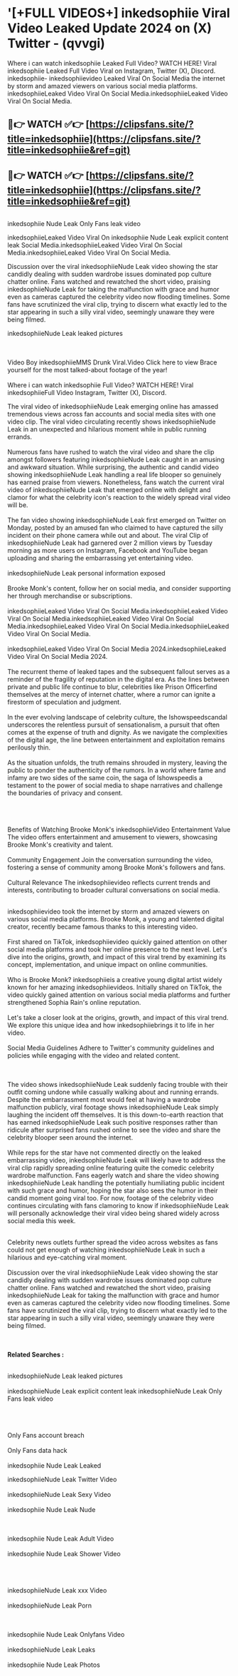 #  '[+FULL VIDEOS+] inkedsophiie Viral Video Leaked Update 2024 on (X) Twitter - (qvvgi)

Where i can watch inkedsophiie Leaked Full Video? WATCH HERE! Viral inkedsophiie Leaked Full Video Viral on Instagram, Twitter (X), Discord.
inkedsophiie- inkedsophiievideo Leaked Viral On Social Media the internet by storm and amazed viewers on various social media platforms.
inkedsophiieLeaked Video Viral On Social Media.inkedsophiieLeaked Video Viral On Social Media.




## 🔴👉 WATCH ✅👉 [https://clipsfans.site/?title=inkedsophiie](https://clipsfans.site/?title=inkedsophiie&ref=git)


## 🔴👉 WATCH ✅👉 [https://clipsfans.site/?title=inkedsophiie](https://clipsfans.site/?title=inkedsophiie&ref=git)
##


inkedsophiie Nude Leak Only Fans leak video 


inkedsophiieLeaked Video Viral On  inkedsophiie Nude Leak explicit content leak Social Media.inkedsophiieLeaked Video Viral On Social Media.inkedsophiieLeaked Video Viral On Social Media.



Discussion over the viral inkedsophiieNude Leak video showing the star candidly dealing with sudden wardrobe issues dominated pop culture chatter online. Fans watched and rewatched the short video, praising inkedsophiieNude Leak for taking the malfunction with grace and humor even as cameras captured the celebrity video now flooding timelines. Some fans have scrutinized the viral clip, trying to discern what exactly led to the star appearing in such a silly viral video, seemingly unaware they were being filmed.


inkedsophiieNude Leak leaked pictures


  <br>

  <br>
Video Boy inkedsophiieMMS Drunk Viral.Video Click here to view Brace yourself for the most talked-about footage of the year!
<br><br>
Where i can watch inkedsophiie Full Video? WATCH HERE! Viral inkedsophiieFull Video Instagram, Twitter (X), Discord.

The viral video of inkedsophiieNude Leak emerging online has amassed tremendous views across fan accounts and social media sites with one video clip. The viral video circulating recently shows inkedsophiieNude Leak in an unexpected and hilarious moment while in public running errands.
<br><br>
Numerous fans have rushed to watch the viral video and share the clip amongst followers featuring inkedsophiieNude Leak caught in an amusing and awkward situation. While surprising, the authentic and candid video showing inkedsophiieNude Leak handling a real life blooper so genuinely has earned praise from viewers. Nonetheless, fans watch the current viral video of inkedsophiieNude Leak that emerged online with delight and clamor for what the celebrity icon's reaction to the widely spread viral video will be.
<br><br>
The fan video showing inkedsophiieNude Leak first emerged on Twitter on Monday, posted by an amused fan who claimed to have captured the silly incident on their phone camera while out and about. The viral Clip of inkedsophiieNude Leak had garnered over 2 million views by Tuesday morning as more users on Instagram, Facebook and YouTube began uploading and sharing the embarrassing yet entertaining video.
<br><br>
inkedsophiieNude Leak personal information exposed
<br><br>
Brooke Monk's content, follow her on social media, and consider supporting her through merchandise or subscriptions.
<br><br>
inkedsophiieLeaked Video Viral On Social Media.inkedsophiieLeaked Video Viral On Social Media.inkedsophiieLeaked Video Viral On Social Media.inkedsophiieLeaked Video Viral On Social Media.inkedsophiieLeaked Video Viral On Social Media.
<br><br>
inkedsophiieLeaked Video Viral On Social Media 2024.inkedsophiieLeaked Video Viral On Social Media 2024.
<br><br>
The recurrent theme of leaked tapes and the subsequent fallout serves as a reminder of the fragility of reputation in the digital era. As the lines between private and public life continue to blur, celebrities like Prison Officerfind themselves at the mercy of internet chatter, where a rumor can ignite a firestorm of speculation and judgment.
<br><br>
In the ever evolving landscape of celebrity culture, the Ishowspeedscandal underscores the relentless pursuit of sensationalism, a pursuit that often comes at the expense of truth and dignity. As we navigate the complexities of the digital age, the line between entertainment and exploitation remains perilously thin.
<br><br>
As the situation unfolds, the truth remains shrouded in mystery, leaving the public to ponder the authenticity of the rumors. In a world where fame and infamy are two sides of the same coin, the saga of Ishowspeedis a testament to the power of social media to shape narratives and challenge the boundaries of privacy and consent.
<br><br>

<br><br>
Benefits of Watching Brooke Monk's inkedsophiieVideo Entertainment Value The video offers entertainment and amusement to viewers, showcasing Brooke Monk's creativity and talent.
<br><br>
Community Engagement Join the conversation surrounding the video, fostering a sense of community among Brooke Monk's followers and fans.
<br><br>
Cultural Relevance The inkedsophiievideo reflects current trends and interests, contributing to broader cultural conversations on social media.
<br><br>


inkedsophiievideo took the internet by storm and amazed viewers on various social media platforms. Brooke Monk, a young and talented digital creator, recently became famous thanks to this interesting video.
<br><br>
First shared on TikTok, inkedsophiievideo quickly gained attention on other social media platforms and took her online presence to the next level. Let's dive into the origins, growth, and impact of this viral trend by examining its concept, implementation, and unique impact on online communities.
<br><br>
Who is Brooke Monk? inkedsophiieis a creative young digital artist widely known for her amazing inkedsophiievideos. Initially shared on TikTok, the video quickly gained attention on various social media platforms and further strengthened Sophia Rain's online reputation.
<br><br>
Let's take a closer look at the origins, growth, and impact of this viral trend. We explore this unique idea and how inkedsophiiebrings it to life in her video.
<br><br>
Social Media Guidelines Adhere to Twitter's community guidelines and policies while engaging with the video and related content.


<br><br>
The video shows inkedsophiieNude Leak suddenly facing trouble with their outfit coming undone while casually walking about and running errands. Despite the embarrassment most would feel at having a wardrobe malfunction publicly, viral footage shows inkedsophiieNude Leak simply laughing the incident off themselves. It is this down-to-earth reaction that has earned inkedsophiieNude Leak such positive responses rather than ridicule after surprised fans rushed online to see the video and share the celebrity blooper seen around the internet.
<br><br>
While reps for the star have not commented directly on the leaked embarrassing video, inkedsophiieNude Leak will likely have to address the viral clip rapidly spreading online featuring quite the comedic celebrity wardrobe malfunction. Fans eagerly watch and share the video showing inkedsophiieNude Leak handling the potentially humiliating public incident with such grace and humor, hoping the star also sees the humor in their candid moment going viral too. For now, footage of the celebrity video continues circulating with fans clamoring to know if inkedsophiieNude Leak will personally acknowledge their viral video being shared widely across social media this week.
<br><br>

Celebrity news outlets further spread the video across websites as fans could not get enough of watching inkedsophiieNude Leak in such a hilarious and eye-catching viral moment.
<br><br>
Discussion over the viral inkedsophiieNude Leak video showing the star candidly dealing with sudden wardrobe issues dominated pop culture chatter online. Fans watched and rewatched the short video, praising inkedsophiieNude Leak for taking the malfunction with grace and humor even as cameras captured the celebrity video now flooding timelines. Some fans have scrutinized the viral clip, trying to discern what exactly led to the star appearing in such a silly viral video, seemingly unaware they were being filmed.


<br><br>
<strong>Related Searches :</strong>
<br><br>

inkedsophiieNude Leak leaked pictures
<br><br>
inkedsophiieNude Leak explicit content leak
inkedsophiieNude Leak Only Fans leak video
<br><br>

<br><br>
Only Fans account breach
<br><br>
Only Fans data hack
<br><br>
inkedsophiie Nude Leak Leaked

inkedsophiieNude Leak Twitter Video
<br><br>
inkedsophiieNude Leak Sexy Video
<br><br>
inkedsophiie Nude Leak Nude

<br><br>
inkedsophiie Nude Leak Adult Video
<br><br>
inkedsophiie Nude Leak Shower Video
<br><br>

<br><br>
inkedsophiieNude Leak xxx Video
<br><br>
inkedsophiieNude Leak Porn

<br><br>
inkedsophiie Nude Leak Onlyfans Video
<br><br>
inkedsophiieNude Leak Leaks
<br><br>
inkedsophiie Nude Leak Photos